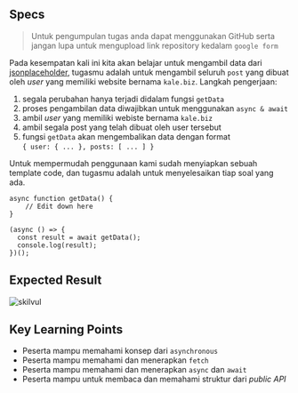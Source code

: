 ## Specs

> Untuk pengumpulan tugas anda dapat menggunakan GitHub serta jangan lupa untuk mengupload link repository kedalam `google form`

Pada kesempatan kali ini kita akan belajar untuk mengambil data dari [jsonplaceholder](https://jsonplaceholder.typicode.com/), tugasmu adalah untuk mengambil seluruh `post` yang dibuat oleh *user* yang memiliki website bernama `kale.biz`. Langkah pengerjaan:

1. segala perubahan hanya terjadi didalam fungsi `getData`
2. proses pengambilan data diwajibkan untuk menggunakan `async & await`
3. ambil *user* yang memiliki webiste bernama `kale.biz`
4. ambil segala post yang telah dibuat oleh user tersebut
5. fungsi `getData` akan mengembalikan data dengan format<br>`{ user: { ... }, posts: [ ... ] }`

Untuk mempermudah penggunaan kami sudah menyiapkan sebuah template code, dan tugasmu adalah untuk menyelesaikan tiap soal yang ada. 
```JS
async function getData() {
	// Edit down here
}

(async () => {
  const result = await getData();
  console.log(result);
})();
```

## Expected Result
![skilvul](https://skilvul-prod-01.s3.ap-southeast-1.amazonaws.com/lesson/full-stack-assignment/JS-ES6+-+Fetch+-+01.png)

## Key Learning Points
- Peserta mampu memahami konsep dari `asynchronous`
- Peserta mampu memahami dan menerapkan `fetch`
- Peserta mampu memahami dan menerapkan `async` dan `await`
- Peserta mampu untuk membaca dan memahami struktur dari *public API*